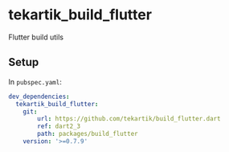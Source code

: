 # tekartik_build_flutter

Flutter build utils

## Setup

In `pubspec.yaml`:

```yaml
dev_dependencies:
  tekartik_build_flutter:
    git: 
        url: https://github.com/tekartik/build_flutter.dart
        ref: dart2_3
        path: packages/build_flutter
    version: '>=0.7.9'
```
